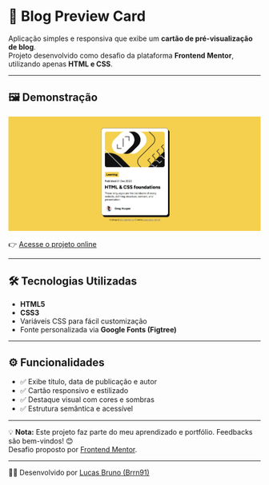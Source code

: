 # 📰 Blog Preview Card

Aplicação simples e responsiva que exibe um **cartão de pré-visualização de blog**.  
Projeto desenvolvido como desafio da plataforma **Frontend Mentor**, utilizando apenas **HTML e CSS**.

---

## 🖼️ Demonstração

![Screenshot do Projeto](preview.jpg)

👉 [Acesse o projeto online](https://brrn91.github.io/blog-preview-card/)

---

## 🛠️ Tecnologias Utilizadas

- **HTML5**
- **CSS3**
- Variáveis CSS para fácil customização
- Fonte personalizada via **Google Fonts (Figtree)**

---

## ⚙️ Funcionalidades

- ✅ Exibe título, data de publicação e autor
- ✅ Cartão responsivo e estilizado
- ✅ Destaque visual com cores e sombras
- ✅ Estrutura semântica e acessível

---

💡 **Nota:** Este projeto faz parte do meu aprendizado e portfólio. Feedbacks são bem-vindos! 😊  
Desafio proposto por [Frontend Mentor](https://www.frontendmentor.io/).

---

👨‍💻 Desenvolvido por [Lucas Bruno (Brrn91)](https://github.com/Brrn91)
